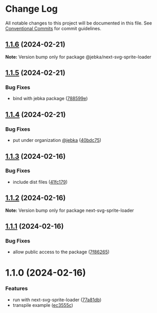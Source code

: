 # Change Log

All notable changes to this project will be documented in this file.
See [Conventional Commits](https://conventionalcommits.org) for commit guidelines.

## [1.1.6](https://github.com/just-paja/svg-sprites/compare/v1.1.5...v1.1.6) (2024-02-21)

**Note:** Version bump only for package @jebka/next-svg-sprite-loader





## [1.1.5](https://github.com/just-paja/svg-sprites/compare/v1.1.4...v1.1.5) (2024-02-21)


### Bug Fixes

* bind with jebka package ([788599e](https://github.com/just-paja/svg-sprites/commit/788599e2a2d6670a555656ba3026371ed02b4f55))





## [1.1.4](https://github.com/just-paja/svg-sprites/compare/v1.1.3...v1.1.4) (2024-02-21)


### Bug Fixes

* put under organization [@jebka](https://github.com/jebka) ([40bdc75](https://github.com/just-paja/svg-sprites/commit/40bdc751f7b00d4edf0780ccc0978216705cad79))





## [1.1.3](https://github.com/just-paja/svg-sprites/compare/v1.1.2...v1.1.3) (2024-02-16)


### Bug Fixes

* include dist files ([41fc179](https://github.com/just-paja/svg-sprites/commit/41fc179bcc1604f03696ff62de39db4d91537946))





## [1.1.2](https://github.com/just-paja/svg-sprites/compare/v1.1.1...v1.1.2) (2024-02-16)

**Note:** Version bump only for package next-svg-sprite-loader





## [1.1.1](https://github.com/just-paja/svg-sprites/compare/v1.1.0...v1.1.1) (2024-02-16)


### Bug Fixes

* allow public access to the package ([7f86265](https://github.com/just-paja/svg-sprites/commit/7f86265681f5272ff3c395a1ae196a841715af0b))





# 1.1.0 (2024-02-16)


### Features

* run with next-svg-sprite-loader ([77a81db](https://github.com/just-paja/svg-sprites/commit/77a81db20ac6bc242856fb3ab509032246777566))
* transpile example ([ec3555c](https://github.com/just-paja/svg-sprites/commit/ec3555c4ac63bf95a75c8088d9e3beb1b217e941))
